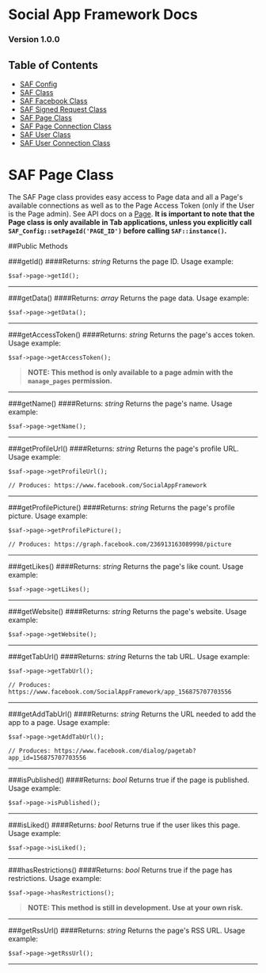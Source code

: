 # Social App Framework Docs
### Version 1.0.0

## Table of Contents

* [SAF Config](saf_config.md)
* [SAF Class](saf.md)
* [SAF Facebook Class](saf_facebook.md)
* [SAF Signed Request Class](saf_signed_request.md)
* [SAF Page Class](saf_page.md)
* [SAF Page Connection Class](saf_page_connection.md)
* [SAF User Class](saf_user.md)
* [SAF User Connection Class](saf_user_connection.md)

# SAF Page Class
The SAF Page class provides easy access to Page data and all a Page's available
connections as well as to the Page Access Token (only if the User is the Page
admin). See API docs on a [Page](https://developers.facebook.com/docs/reference/api/page/).
**It is important to note that the Page class is only available in Tab
applications, unless you explicitly call `SAF_Config::setPageId('PAGE_ID')`
before calling `SAF::instance()`.**

##Public Methods

###getId()
####Returns: _string_
Returns the page ID. Usage example:

    $saf->page->getId();

***

###getData()
####Returns: _array_
Returns the page data. Usage example:

    $saf->page->getData();

***

###getAccessToken()
####Returns: _string_
Returns the page's acces token. Usage example:

    $saf->page->getAccessToken();

>**NOTE: This method is only available to a page admin with the `manage_pages`
permission.**

***

###getName()
####Returns: _string_
Returns the page's name. Usage example:

    $saf->page->getName();

***

###getProfileUrl()
####Returns: _string_
Returns the page's profile URL. Usage example:

    $saf->page->getProfileUrl();

    // Produces: https://www.facebook.com/SocialAppFramework

***

###getProfilePicture()
####Returns: _string_
Returns the page's profile picture. Usage example:

    $saf->page->getProfilePicture();

    // Produces: https://graph.facebook.com/236913163089998/picture

***

###getLikes()
####Returns: _string_
Returns the page's like count. Usage example:

    $saf->page->getLikes();

***

###getWebsite()
####Returns: _string_
Returns the page's website. Usage example:

    $saf->page->getWebsite();

***

###getTabUrl()
####Returns: _string_
Returns the tab URL. Usage example:

    $saf->page->getTabUrl();

    // Produces: https://www.facebook.com/SocialAppFramework/app_156875707703556

***

###getAddTabUrl()
####Returns: _string_
Returns the URL needed to add the app to a page. Usage example:

    $saf->page->getAddTabUrl();

    // Produces: https://www.facebook.com/dialog/pagetab?app_id=156875707703556

***

###isPublished()
####Returns: _bool_
Returns true if the page is published. Usage example:

    $saf->page->isPublished();

***

###isLiked()
####Returns: _bool_
Returns true if the user likes this page. Usage example:

    $saf->page->isLiked();

***

###hasRestrictions()
####Returns: _bool_
Returns true if the page has restrictions. Usage example:

    $saf->page->hasRestrictions();

>**NOTE: This method is still in development. Use at your own risk.**

***

###getRssUrl()
####Returns: _string_
Returns the page's RSS URL. Usage example:

    $saf->page->getRssUrl();

***

